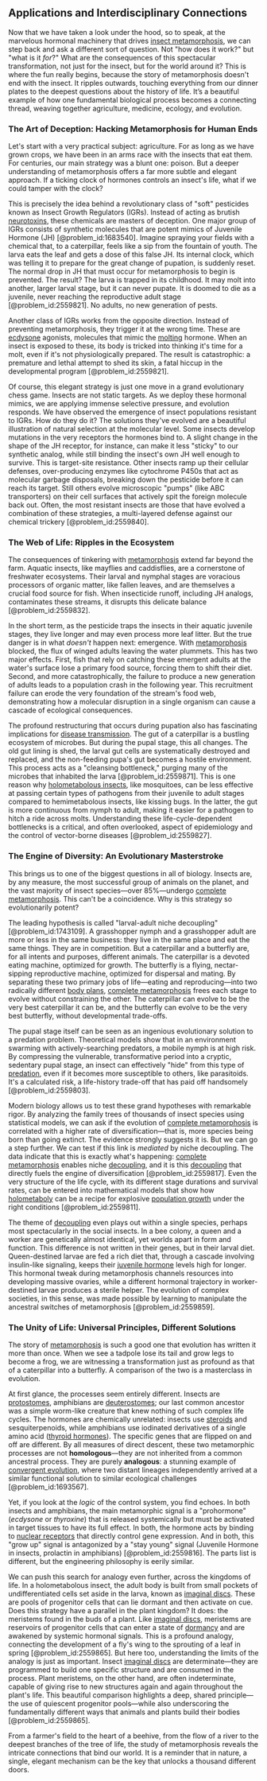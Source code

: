 ## Applications and Interdisciplinary Connections

Now that we have taken a look under the hood, so to speak, at the marvelous hormonal machinery that drives [insect metamorphosis](@article_id:270752), we can step back and ask a different sort of question. Not "how does it work?" but "what is it *for*?" What are the consequences of this spectacular transformation, not just for the insect, but for the world around it? This is where the fun really begins, because the story of metamorphosis doesn't end with the insect. It ripples outwards, touching everything from our dinner plates to the deepest questions about the history of life. It’s a beautiful example of how one fundamental biological process becomes a connecting thread, weaving together agriculture, medicine, ecology, and evolution.

### The Art of Deception: Hacking Metamorphosis for Human Ends

Let's start with a very practical subject: agriculture. For as long as we have grown crops, we have been in an arms race with the insects that eat them. For centuries, our main strategy was a blunt one: poison. But a deeper understanding of metamorphosis offers a far more subtle and elegant approach. If a ticking clock of hormones controls an insect's life, what if we could tamper with the clock?

This is precisely the idea behind a revolutionary class of "soft" pesticides known as Insect Growth Regulators (IGRs). Instead of acting as brutish [neurotoxins](@article_id:153645), these chemicals are masters of deception. One major group of IGRs consists of synthetic molecules that are potent mimics of Juvenile Hormone (JH) [@problem_id:1683540]. Imagine spraying your fields with a chemical that, to a caterpillar, feels like a sip from the fountain of youth. The larva eats the leaf and gets a dose of this false JH. Its internal clock, which was telling it to prepare for the great change of pupation, is suddenly reset. The normal drop in JH that must occur for metamorphosis to begin is prevented. The result? The larva is trapped in its childhood. It may molt into another, larger larval stage, but it can never pupate. It is doomed to die as a juvenile, never reaching the reproductive adult stage [@problem_id:2559821]. No adults, no new generation of pests.

Another class of IGRs works from the opposite direction. Instead of preventing metamorphosis, they trigger it at the wrong time. These are [ecdysone](@article_id:154245) agonists, molecules that mimic the [molting](@article_id:163859) hormone. When an insect is exposed to these, its body is tricked into thinking it's time for a molt, even if it's not physiologically prepared. The result is catastrophic: a premature and lethal attempt to shed its skin, a fatal hiccup in the developmental program [@problem_id:2559821].

Of course, this elegant strategy is just one move in a grand evolutionary chess game. Insects are not static targets. As we deploy these hormonal mimics, we are applying immense selective pressure, and evolution responds. We have observed the emergence of insect populations resistant to IGRs. How do they do it? The solutions they've evolved are a beautiful illustration of natural selection at the molecular level. Some insects develop mutations in the very receptors the hormones bind to. A slight change in the shape of the JH receptor, for instance, can make it less "sticky" to our synthetic analog, while still binding the insect's own JH well enough to survive. This is target-site resistance. Other insects ramp up their cellular defenses, over-producing enzymes like cytochrome P450s that act as molecular garbage disposals, breaking down the pesticide before it can reach its target. Still others evolve microscopic "pumps" (like ABC transporters) on their cell surfaces that actively spit the foreign molecule back out. Often, the most resistant insects are those that have evolved a combination of these strategies, a multi-layered defense against our chemical trickery [@problem_id:2559840].

### The Web of Life: Ripples in the Ecosystem

The consequences of tinkering with [metamorphosis](@article_id:190926) extend far beyond the farm. Aquatic insects, like mayflies and caddisflies, are a cornerstone of freshwater ecosystems. Their larval and nymphal stages are voracious processors of organic matter, like fallen leaves, and are themselves a crucial food source for fish. When insecticide runoff, including JH analogs, contaminates these streams, it disrupts this delicate balance [@problem_id:2559832].

In the short term, as the pesticide traps the insects in their aquatic juvenile stages, they live longer and may even process more leaf litter. But the true danger is in what *doesn't* happen next: emergence. With [metamorphosis](@article_id:190926) blocked, the flux of winged adults leaving the water plummets. This has two major effects. First, fish that rely on catching these emergent adults at the water's surface lose a primary food source, forcing them to shift their diet. Second, and more catastrophically, the failure to produce a new generation of adults leads to a population crash in the following year. This recruitment failure can erode the very foundation of the stream's food web, demonstrating how a molecular disruption in a single organism can cause a cascade of ecological consequences.

The profound restructuring that occurs during pupation also has fascinating implications for [disease transmission](@article_id:169548). The gut of a caterpillar is a bustling ecosystem of microbes. But during the pupal stage, this all changes. The old gut lining is shed, the larval gut cells are systematically destroyed and replaced, and the non-feeding pupa's gut becomes a hostile environment. This process acts as a "cleansing bottleneck," purging many of the microbes that inhabited the larva [@problem_id:2559871]. This is one reason why [holometabolous insects](@article_id:263049), like mosquitoes, can be less effective at passing certain types of pathogens from their juvenile to adult stages compared to hemimetabolous insects, like kissing bugs. In the latter, the gut is more continuous from nymph to adult, making it easier for a pathogen to hitch a ride across molts. Understanding these life-cycle-dependent bottlenecks is a critical, and often overlooked, aspect of epidemiology and the control of vector-borne diseases [@problem_id:2559827].

### The Engine of Diversity: An Evolutionary Masterstroke

This brings us to one of the biggest questions in all of biology. Insects are, by any measure, the most successful group of animals on the planet, and the vast majority of insect species—over 85%—undergo [complete metamorphosis](@article_id:153889). This can't be a coincidence. Why is this strategy so evolutionarily potent?

The leading hypothesis is called "larval-adult niche decoupling" [@problem_id:1743109]. A grasshopper nymph and a grasshopper adult are more or less in the same business: they live in the same place and eat the same things. They are in competition. But a caterpillar and a butterfly are, for all intents and purposes, different animals. The caterpillar is a devoted eating machine, optimized for growth. The butterfly is a flying, nectar-sipping reproductive machine, optimized for dispersal and mating. By separating these two primary jobs of life—eating and reproducing—into two radically different [body plans](@article_id:272796), [complete metamorphosis](@article_id:153889) frees each stage to evolve without constraining the other. The caterpillar can evolve to be the very best caterpillar it can be, and the butterfly can evolve to be the very best butterfly, without developmental trade-offs.

The pupal stage itself can be seen as an ingenious evolutionary solution to a predation problem. Theoretical models show that in an environment swarming with actively-searching predators, a mobile nymph is at high risk. By compressing the vulnerable, transformative period into a cryptic, sedentary pupal stage, an insect can effectively "hide" from this type of [predation](@article_id:141718), even if it becomes more susceptible to others, like parasitoids. It's a calculated risk, a life-history trade-off that has paid off handsomely [@problem_id:2559803].

Modern biology allows us to test these grand hypotheses with remarkable rigor. By analyzing the family trees of thousands of insect species using statistical models, we can ask if the evolution of [complete metamorphosis](@article_id:153889) is correlated with a higher rate of diversification—that is, more species being born than going extinct. The evidence strongly suggests it is. But we can go a step further. We can test if this link is *mediated* by niche decoupling. The data indicate that this is exactly what's happening: [complete metamorphosis](@article_id:153889) enables niche [decoupling](@article_id:160396), and it is this [decoupling](@article_id:160396) that directly fuels the engine of diversification [@problem_id:2559817]. Even the very structure of the life cycle, with its different stage durations and survival rates, can be entered into mathematical models that show how [holometaboly](@article_id:274077) can be a recipe for explosive [population growth](@article_id:138617) under the right conditions [@problem_id:2559811].

The theme of [decoupling](@article_id:160396) even plays out within a single species, perhaps most spectacularly in the social insects. In a bee colony, a queen and a worker are genetically almost identical, yet worlds apart in form and function. This difference is not written in their genes, but in their larval diet. Queen-destined larvae are fed a rich diet that, through a cascade involving insulin-like signaling, keeps their [juvenile hormone](@article_id:152140) levels high for longer. This hormonal tweak during metamorphosis channels resources into developing massive ovaries, while a different hormonal trajectory in worker-destined larvae produces a sterile helper. The evolution of complex societies, in this sense, was made possible by learning to manipulate the ancestral switches of metamorphosis [@problem_id:2559859].

### The Unity of Life: Universal Principles, Different Solutions

The story of [metamorphosis](@article_id:190926) is such a good one that evolution has written it more than once. When we see a tadpole lose its tail and grow legs to become a frog, we are witnessing a transformation just as profound as that of a caterpillar into a butterfly. A comparison of the two is a masterclass in evolution.

At first glance, the processes seem entirely different. Insects are [protostomes](@article_id:146320), amphibians are [deuterostomes](@article_id:147371); our last common ancestor was a simple worm-like creature that knew nothing of such complex life cycles. The hormones are chemically unrelated: insects use [steroids](@article_id:146075) and sesquiterpenoids, while amphibians use iodinated derivatives of a single amino acid ([thyroid hormones](@article_id:149754)). The specific genes that are flipped on and off are different. By all measures of direct descent, these two metamorphic processes are not **homologous**—they are not inherited from a common ancestral process. They are purely **analogous**: a stunning example of [convergent evolution](@article_id:142947), where two distant lineages independently arrived at a similar functional solution to similar ecological challenges [@problem_id:1693567].

Yet, if you look at the *logic* of the control system, you find echoes. In both insects and amphibians, the main metamorphic signal is a "prohormone" ($ecdysone$ or $thyroxine$) that is released systemically but must be activated in target tissues to have its full effect. In both, the hormone acts by binding to [nuclear receptors](@article_id:141092) that directly control gene expression. And in both, this "grow up" signal is antagonized by a "stay young" signal (Juvenile Hormone in insects, prolactin in amphibians) [@problem_id:2559816]. The parts list is different, but the engineering philosophy is eerily similar.

We can push this search for analogy even further, across the kingdoms of life. In a holometabolous insect, the adult body is built from small pockets of undifferentiated cells set aside in the larva, known as [imaginal discs](@article_id:149635). These are pools of progenitor cells that can lie dormant and then activate on cue. Does this strategy have a parallel in the plant kingdom? It does: the meristems found in the buds of a plant. Like [imaginal discs](@article_id:149635), meristems are reservoirs of progenitor cells that can enter a state of [dormancy](@article_id:172458) and are awakened by systemic hormonal signals. This is a profound analogy, connecting the development of a fly's wing to the sprouting of a leaf in spring [@problem_id:2559865]. But here too, understanding the limits of the analogy is just as important. Insect [imaginal discs](@article_id:149635) are determinate—they are programmed to build one specific structure and are consumed in the process. Plant meristems, on the other hand, are often indeterminate, capable of giving rise to new structures again and again throughout the plant's life. This beautiful comparison highlights a deep, shared principle—the use of quiescent progenitor pools—while also underscoring the fundamentally different ways that animals and plants build their bodies [@problem_id:2559865].

From a farmer's field to the heart of a beehive, from the flow of a river to the deepest branches of the tree of life, the study of metamorphosis reveals the intricate connections that bind our world. It is a reminder that in nature, a single, elegant mechanism can be the key that unlocks a thousand different doors.